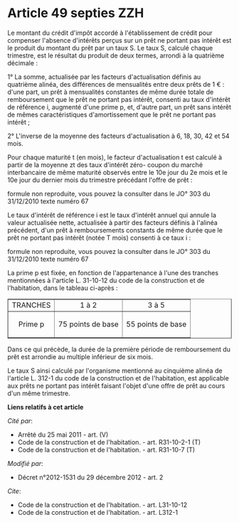 # Article 49 septies ZZH

Le montant du crédit d'impôt accordé à l'établissement de crédit pour compenser l'absence d'intérêts perçus sur un prêt ne
portant pas intérêt est le produit du montant du prêt par un taux S. Le taux S, calculé chaque trimestre, est le résultat du
produit de deux termes, arrondi à la quatrième décimale : 

1° La somme, actualisée par les facteurs d'actualisation définis au quatrième alinéa, des différences de mensualités entre
deux prêts de 1 € : d'une part, un prêt à mensualités constantes de même durée totale de remboursement que le prêt ne portant
pas intérêt, consenti au taux d'intérêt de référence i, augmenté d'une prime p, et, d'autre part, un prêt sans intérêt de
mêmes caractéristiques d'amortissement que le prêt ne portant pas intérêt ; 

2° L'inverse de la moyenne des facteurs d'actualisation à 6, 18, 30, 42 et 54 mois. 

Pour chaque maturité t (en mois), le facteur d'actualisation t est calculé à partir de la moyenne zt des taux d'intérêt zéro-
coupon du marché interbancaire de même maturité observés entre le 10e jour du 2e mois et le 10e jour du dernier mois du
trimestre précédant l'offre de prêt : 

formule non reproduite, vous pouvez la consulter dans le JO° 303 du 31/12/2010 texte numéro 67 

Le taux d'intérêt de référence i est le taux d'intérêt annuel qui annule la valeur actualisée nette, actualisée à partir des
facteurs définis à l'alinéa précédent, d'un prêt à remboursements constants de même durée que le prêt ne portant pas intérêt
(notée T mois) consenti à ce taux i : 

formule non reproduite, vous pouvez la consulter dans le JO° 303 du 31/12/2010 texte numéro 67 

La prime p est fixée, en fonction de l'appartenance à l'une des tranches mentionnées à l'article L. 31-10-12 du code de la
construction et de l'habitation, dans le tableau ci-après : 

<table width="680" align="center" border="1">
    <tbody>
      <tr>
        <td align="center">TRANCHES</td>
        <td align="center">1 à 2</td>
        <td colspan="3" align="center">3 à 5 </td>
      </tr>
      <tr>
        <td align="center">

Prime p 

</td>
        <td align="center">

75 points de base 

</td>
        <td align="center">

55 points de base 

</td>
      </tr>
    </tbody>
  </table>

Dans ce qui précède, la durée de la première période de remboursement du prêt est arrondie au multiple inférieur de six
mois. 

Le taux S ainsi calculé par l'organisme mentionné au cinquième alinéa de l'article L. 312-1 du code de la construction et de
l'habitation, est applicable aux prêts ne portant pas intérêt faisant l'objet d'une offre de prêt au cours d'un même
trimestre.

**Liens relatifs à cet article**

_Cité par_:

  - Arrêté du 25 mai 2011 - art. (V)
  - Code de la construction et de l'habitation. - art. R31-10-2-1 (T)
  - Code de la construction et de l'habitation. - art. R31-10-7 (T)

_Modifié par_:

  - Décret n°2012-1531 du 29 décembre 2012 - art. 2

_Cite_:

  - Code de la construction et de l'habitation. - art. L31-10-12
  - Code de la construction et de l'habitation. - art. L312-1
